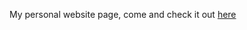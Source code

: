 My personal website page, come and check it out [here](https://m4ttrx.github.io/matthieu-roux-website/)
